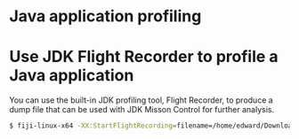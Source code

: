 # Java application profiling

# Use JDK Flight Recorder to profile a Java application

You can use the built-in JDK profiling tool, Flight Recorder, to produce a dump file that can be used with
JDK Misson Control for further analysis.

```bash
$ fiji-linux-x64 -XX:StartFlightRecording=filename=/home/edward/Downloads/java_app_dump.jfr,dumponexit=true
```

